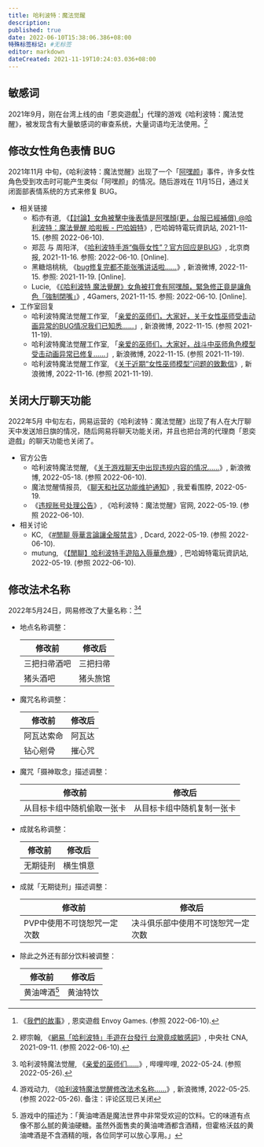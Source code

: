 ```yaml
---
title: 哈利波特：魔法觉醒
description:
published: true
date: 2022-06-10T15:38:06.386+08:00
特殊标签标记: #无标签
editor: markdown
dateCreated: 2021-11-19T10:24:03.036+08:00
---
```


## 敏感词

2021年9月，刚在台湾上线的由「恩奕遊戲[^envoygames]」代理的游戏《哈利波特：魔法觉醒》，被发现含有大量敏感词的审查系统，大量词语均无法使用。[^0119]

[^envoygames]: 《[我們的故事](https://web.archive.org/web/20220610054635/https://envoygames.com.tw/About.php)》, 恩奕遊戲 Envoy Games. (参照 2022-06-10).

[^0119]: 繆宗翰, 《[網易「哈利波特」手遊在台發行 台灣竟成敏感詞](https://web.archive.org/web/20210923181218/https://www.cna.com.tw/news/acn/202109110119.aspx)》, 中央社 CNA, 2021-09-11. (参照 2022-06-10).

## 修改女性角色表情 BUG

2021年11月 中旬，《哈利波特：魔法觉醒》出现了一个「[阿嘿颜](https://zh.wikipedia.org/zh-hans/阿嘿顏)」事件，许多女性角色受到攻击时可能产生类似「阿嘿颜」的情况。随后游戏在 11月15日，通过关闭面部表情系统的方式来修复 BUG。

+   相关链接
    +   稻亦有道, 《[【討論】女角被擊中後表情是阿嘿顏(更，台服已經補償) @哈利波特：魔法覺醒 哈啦板 - 巴哈姆特](https://web.archive.org/web/20211119025710/https://forum.gamer.com.tw/C.php?bsn=37531&snA=4865)》, 巴哈姆特電玩資訊站, 2021-11-15. (参照 2022-06-10).
    +   郑蕊 与 周阳洋, 《[哈利波特手游“侮辱女性”？官方回应是BUG](https://web.archive.org/web/20220610072729/http://epaper.bbtnews.com.cn/site1/bjsb/html/2021-11/16/content_471613.htm)》, 北京商报, 2021-11-16. 参照: 2022-06-10. [Online].
    +   黑糖焙桃桃, 《[bug修复完都不能张嘴讲话啦……](https://archive.ph/ghWEK "https://weibo.com/2642041704/L1Ag8k3uH")》, 新浪微博, 2022-11-15. 参照: 2021-11-19. [Online].
    +   Lucie, 《[《哈利波特 魔法覺醒》女角被打會有阿嘿顏，緊急修正竟是讓角色「強制閉嘴」](https://archive.ph/6y8Ob "https://www.4gamers.com.tw/news/detail/50845/harry-potter-ahegao")》, 4Gamers, 2021-11-15. 参照: 2022-06-10. [Online].
+   工作室回复
    +   哈利波特魔法觉醒工作室, 「[亲爱的巫师们，大家好，关于女性巫师受击动画异常的BUG情况我们已知悉……](https://archive.ph/XXfkf "https://weibo.com/7691611941/L1zYsBKuI")」, 新浪微博, 2022-11-15. (参照 2021-11-19).
    +   哈利波特魔法觉醒工作室, 「[亲爱的巫师们，大家好，战斗中巫师角色模型受击动画异常已修复……](https://archive.ph/Pjeal "https://weibo.com/7691611941/L1zYsBKuI")」, 新浪微博, 2022-11-15. (参照 2021-11-19).
    +   哈利波特魔法觉醒工作室, 《[关于近期“女性巫师模型”问题的致歉信](https://archive.ph/r3WQJ "https://weibo.com/7691611941/L1JHWrH9X")》, 新浪微博, 2022-11-16. (参照 2021-11-19).

## 关闭大厅聊天功能

2022年5月 中旬左右，网易运营的《哈利波特：魔法觉醒》出现了有人在大厅聊天中发送旭日旗的情况，随后网易将聊天功能关闭，并且也把台湾的代理商「恩奕遊戲」的聊天功能也关闭了。

+   官方公告
    +   哈利波特魔法觉醒, 《[关于游戏聊天中出现违规内容的情况……](https://archive.ph/6sL1v "https://weibo.com/6756101742/LwNjrsvCt")》, 新浪微博, 2022-05-18. (参照 2022-06-10).
    +   魔法觉醒情报员, 《[聊天和社区功能维护通知](https://web.archive.org/web/20220610060112/https://wakwb.com/p/?m=4770673132044643)》, 我爱看围脖, 2022-05-19.
    +   《[违规账号处理公告](https://web.archive.org/web/20220610061107/https://www.harrypottermagicawakened.com/cn/news/update/20220519/31397_1018839.html)》, 《哈利波特：魔法觉醒》官网, 2022-05-19. (参照 2022-06-10).
+   相关讨论
    +   KC, 《[#閒聊 辱華言論讓全服禁言](https://web.archive.org/web/20220610054436/https://www.dcard.tw/f/harrypottermagicawakened/p/238927353)》, Dcard, 2022-05-19. (参照 2022-06-10).
    +   mutung, 《[【閒聊】哈利波特手遊陷入辱華危機](https://web.archive.org/web/20220526010931/https://forum.gamer.com.tw/C.php?bsn=37531&snA=6897)》, 巴哈姆特電玩資訊站, 2022-05-19. (参照 2022-06-10).

## 修改法术名称

2022年5月24日，网易修改了大量名称：[^W6jAo][^7TbHS]

[^W6jAo]: 哈利波特魔法觉醒, 《[亲爱的巫师们……](https://archive.ph/W6jAo "https://t.bilibili.com/663793101233455139")》, 哔哩哔哩, 2022-05-24. (参照 2022-05-26).

[^7TbHS]: 游戏动力, 《[哈利波特魔法觉醒修改法术名称……](https://archive.ph/7TbHS "https://weibo.com/5762457113/LuEsUB4Dh")》, 新浪微博, 2022-05-25. (参照 2022-05-26). 备注：评论区现已关闭

+   地点名称调整：

    | 修改前       | 修改后   |
    | ------------ | -------- |
    | 三把扫帚酒吧 | 三把扫帚 |
    | 猪头酒吧     | 猪头旅馆 |

+   魔咒名称调整：

    | 修改前     | 修改后 |
    | ---------- | ------ |
    | 阿瓦达索命 | 阿瓦达 |
    | 钻心剜骨   | 摧心咒 |

+   魔咒「摄神取念」描述调整：

    | 修改前                     | 修改后                     |
    | -------------------------- | -------------------------- |
    | 从目标卡组中随机偷取一张卡 | 从目标卡组中随机复制一张卡 |

+   成就名称调整：

    | 修改前   | 修改后   |
    | -------- | -------- |
    | 无期徒刑 | 横生惧意 |

+   成就「无期徒刑」描述调整：

    | 修改前                      | 修改后                             |
    | --------------------------- | ---------------------------------- |
    | PVP中使用不可饶恕咒一定次数 | 决斗俱乐部中使用不可饶恕咒一定次数 |

+   除此之外还有部分饮料被调整：

    | 修改前        | 修改后   |
    | ------------- | -------- |
    | 黄油啤酒[^pj] | 黄油特饮 |

[^pj]: 游戏中的描述为：「黄油啤酒是魔法世界中非常受欢迎的饮料。它的味道有点像不那么腻的黄油硬糖。虽然外面售卖的黄油啤酒都含酒精，但霍格沃兹的黄油啤酒是不含酒精的哦，各位同学可以放心享用。」
